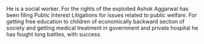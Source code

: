 He is a social worker. For the rights of the exploited Ashok Aggarwal has been filing Public Interest Litigations for issues related to public welfare. For getting free education to children of economically backward section of society and getting medical treatment in government and private hospital he has fought long battles, with success.
